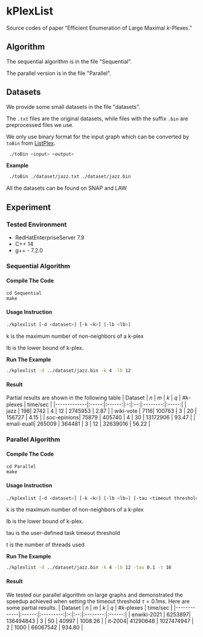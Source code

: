 # kPlexList
Source codes of paper “Efficient Enumeration of Large Maximal $k$-Plexes.”

## Algorithm
The sequential algorithm is in the file "Sequential".

The parallel version is in the file "Parallel".

## Datasets
We provide some small datasets in the file "datasets". 

The `.txt` files are the original datasets, while files with the suffix `.bin` are preprocessed files we use. 

We only use binary format for the input graph which can be converted by `toBin` from [ListPlex](https://github.com/joey001/ListPlex). 
```bash
 ./toBin <input> <output>
```
**Example**
```bash
 ./toBin ./dataset/jazz.txt ./dataset/jazz.bin
```
All the datasets can be found on SNAP and LAW
## Experiment
### Tested Environment
* RedHatEnterpriseServer 7.9
* C++ 14
* g++ - 7.2.0
### Sequential Algorithm
#### Compile The Code
```shell
cd Sequential
make
```
#### Usage Instruction
```bash
./kplexlist [-d <dataset>] [-k <k>] [-lb <lb>]
```
k is the maximum number of non-neighbors of a k-plex

lb is the lower bound of k-plex.

**Run The Example**
```bash
./kplexlist -d ../dataset/jazz.bin -k 4 -lb 12
```
#### Result
Partial results are shown in the following table
| Dataset | $n$ | $m$ | $k$ | $q$ | #𝑘-plexes | time/sec |
|-------------|:-----:|:------:|:-:|:--:|:--------:|:-----:|
| jazz | 198| 2742 | 4 | 12 | 2745953 | 2.87 |
| wiki-vote | 7116| 100763 | 3 | 20 | 156727 | 4.15 |
| soc-epinions| 75879 | 405740 | 4 | 30 | 13172906 | 93.47 |
| email-euall| 265009 | 364481 | 3 | 12 | 32639016 | 56.22 |
### Parallel Algorithm
#### Compile The Code
```shell
cd Parallel
make
```
#### Usage Instruction
```bash
./kplexlist [-d <dataset>] [-k <k>] [-lb <lb>] [-tau <timeout threshold>(default 0.1)] [-t <thread number>]
```
k is the maximum number of non-neighbors of a k-plex

lb is the lower bound of k-plex.

tau is the user-defined task timeout threshold

t is the number of threads used

**Run The Example**
```bash
./kplexlist -d ../dataset/jazz.bin -k 4 -lb 12 -tau 0.1 -t 16
```
#### Result
We tested our parallel algorithm on large graphs and demonstrated the speedup achieved when setting the timeout threshold $\tau=0.1 \mathrm{ms}$. Here are some partial results.
| Dataset | $n$ | $m$ | $k$ | $q$ | #𝑘-plexes | time/sec |
|-------------|:------:|:---------:|:-:|:--:|:--------:|:------:|
| enwiki-2021 | 6253897| 136494843 | 3 | 50 | 40997 | 1008.26 |
| it-2004| 41290648 | 1027474947 | 2 | 1000 | 66067542 | 934.80 |


